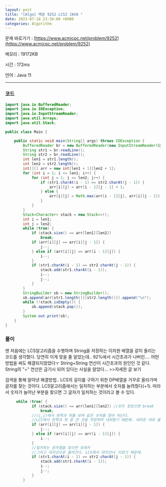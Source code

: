 ```yaml
---
layout: post
title: "[Algo] 백준 9252 LCS2 JAVA "
date: 2023-07-10 23:34:00 +0900
categories: Algorithm
---
```


문제 바로가기 : [https://www.acmicpc.net/problem/9252](https://www.acmicpc.net/problem/9252)

메모리 : 19172KB

시간 : 172ms

언어 : Java 11

---

### 코드

```java
import java.io.BufferedReader;
import java.io.IOException;
import java.io.InputStreamReader;
import java.util.Arrays;
import java.util.Stack;

public class Main {

    public static void main(String[] args) throws IOException {
        BufferedReader br = new BufferedReader(new InputStreamReader(System.in));
        String str1 = br.readLine();
        String str2 = br.readLine();
        int len1 = str1.length();
        int len2 = str2.length();
        int[][] arr = new int[len1 + 1][len2 + 1];
        for (int i = 1; i <= len1; i++) {
            for (int j = 1; j <= len2; j++) {
                if (str1.charAt(i - 1) == str2.charAt(j - 1)) {
                    arr[i][j] = arr[i - 1][j - 1] + 1;
                } else {
                    arr[i][j] = Math.max(arr[i - 1][j], arr[i][j - 1]);
                }
            }
        }
        Stack<Character> stack = new Stack<>();
        int i = len1;
        int j = len2;
        while (true) {
            if (stack.size() == arr[len1][len2])
                break;
            if (arr[i][j] == arr[i][j - 1]) {
                j--;
            } else if (arr[i][j] == arr[i - 1][j]) {
                i--;
            }
            if (str1.charAt(i - 1) == str2.charAt(j - 1)) {
                stack.add(str1.charAt(i - 1));
                i--;
                j--;
            }
        }
        StringBuilder sb = new StringBuilder();
        sb.append(arr[str1.length()][str2.length()]).append("\n");
        while (!stack.isEmpty()) {
            sb.append(stack.pop());
        }
        System.out.print(sb);
    }
}
```

### 풀이

맨 처음에는 LCS알고리즘을 수행하며 String을 저장하는 이차원 배열을 같이 돌리는 코드를 생각했다. 당연히 이게 맞을 줄 알았는데.. 92%에서 시간초과가 나버린.... 어떤 방법을 써도 해결되지않았다ㅜ String+String 연산이 시간초과의 원인인 것 같다. String의 "+" 연산은 금기시 되어 있다는 사실을 알았다... >>자세한 글 보기

검색을 통해 알아낸 해결방법.. LCS의 길이를 구하기 위한 DP배열을 거꾸로 올라가며 글자를 찾는 것이다. LCS알고리즘에서는 일치하는 부분에서 숫자를 늘려줬다(+1). 따라서 숫자가 늘어난 부분을 찾으면 그 글자가 일치하는 것이라고 볼 수 있다.

```java
     while (true) {
            if (stack.size() == arr[len1][len2]) //모두 찾았으면 break
                break;
            //(i,j)에서 왼쪽과 위를 보며 같은 숫자를 찾아 떠난다.
            //LCS에서 왼쪽과 위 중 큰 것을 저장하며 내려왔기 때문에. 내려온 대로 올라간다!
            if (arr[i][j] == arr[i][j - 1]) {
                j--;
            } else if (arr[i][j] == arr[i - 1][j]) {
                i--;
            }
            //일치하는 문자열을 찾으면 유레카
            //그리고 대각선으로 올라간다. LCS에서 대각선+1 이었기 때문에.
            if (str1.charAt(i - 1) == str2.charAt(j - 1)) {
                stack.add(str1.charAt(i - 1));
                i--;
                j--;
            }
        }
```
